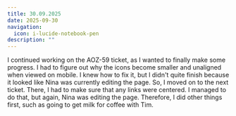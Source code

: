 ```yaml
---
title: 30.09.2025
date: 2025-09-30
navigation:
  icon: i-lucide-notebook-pen
description: ""
---
```


I continued working on the AOZ-59 ticket, as I wanted to finally make some progress. I had to figure out why the icons become smaller and unaligned when viewed on mobile. I knew how to fix it, but I didn't quite finish because it looked like Nina was currently editing the page. So, I moved on to the next ticket. There, I had to make sure that any links were centered. I managed to do that, but again, Nina was editing the page. Therefore, I did other things first, such as going to get milk for coffee with Tim.